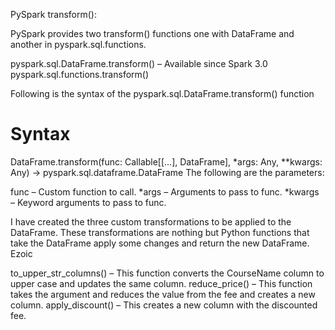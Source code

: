 PySpark transform():

PySpark provides two transform() functions one with DataFrame and another in pyspark.sql.functions.

pyspark.sql.DataFrame.transform() – Available since Spark 3.0
pyspark.sql.functions.transform()

Following is the syntax of the pyspark.sql.DataFrame.transform() function

# Syntax

DataFrame.transform(func: Callable[[…], DataFrame], \*args: Any, \*\*kwargs: Any) → pyspark.sql.dataframe.DataFrame
The following are the parameters:

func – Custom function to call.
*args – Arguments to pass to func.
*kwargs – Keyword arguments to pass to func.

I have created the three custom transformations to be applied to the DataFrame. These transformations are nothing but Python functions that take the DataFrame apply some changes and return the new DataFrame.
Ezoic

to_upper_str_columns() – This function converts the CourseName column to upper case and updates the same column.
reduce_price() – This function takes the argument and reduces the value from the fee and creates a new column.
apply_discount() – This creates a new column with the discounted fee.
